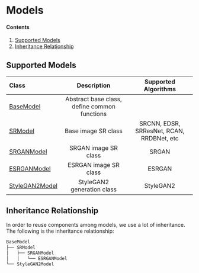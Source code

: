 # Models

#### Contents

1. [Supported Models](#Supported-Models)
1. [Inheritance Relationship](#Inheritance-Relationship)

## Supported Models

| Class         | Description    |Supported Algorithms |
| :------------- | :----------:| :----------:    |
| [BaseModel](../basicsr/models/base_model.py) | Abstract base class, define common functions||
| [SRModel](../basicsr/models/sr_model.py) | Base image SR class | SRCNN, EDSR, SRResNet, RCAN, RRDBNet, etc |
| [SRGANModel](../basicsr/models/srgan_model.py) | SRGAN image SR class | SRGAN |
| [ESRGANModel](../basicsr/models/esrgan_model.py) | ESRGAN image SR class|ESRGAN|
| [StyleGAN2Model](../basicsr/models/stylegan2_model.py) | StyleGAN2 generation class |StyleGAN2|

## Inheritance Relationship

In order to reuse components among models, we use a lot of inheritance. The following is the inheritance relationship:

```txt
BaseModel
├── SRModel
│   ├── SRGANModel
│   │   └── ESRGANModel
└── StyleGAN2Model
```

